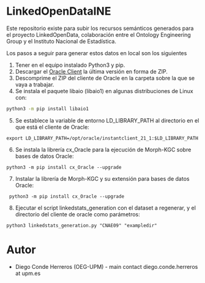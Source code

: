# LinkedOpenDataINE
Este repositorio existe para subir los recursos semánticos generados para el proyecto LinkedOpenData, colaboración entre el Ontology Engineering Group y el Instituto Nacional de Estadística.

Los pasos a seguir para generar estos datos en local son los siguientes
1. Tener en el equipo instalado Python3 y pip.
2. Descargar el [Oracle Client](https://www.oracle.com/database/technologies/instant-client/downloads.html) la última versión en forma de ZIP.
3. Descomprime el ZIP del cliente de Oracle en la carpeta sobre la que se vaya a trabajar.
4. Se instala el paquete libaio (libaio1) en algunas distribuciones de Linux con:   
 ```bash
 python3 -m pip install libaio1
 ```        
5. Se establece la variable de entorno LD_LIBRARY_PATH al directorio en el que está el cliente de Oracle:
````
export LD_LIBRARY_PATH=/opt/oracle/instantclient_21_1:$LD_LIBRARY_PATH
````
6. Se instala la librería cx_Oracle para la ejecución de Morph-KGC sobre bases de datos Oracle:
````
python3 -m pip install cx_Oracle --upgrade
````
7. Instalar la librería de Morph-KGC y su extensión para bases de datos Oracle:
````
 python3 -m pip install cx_Oracle --upgrade
````   
8. Ejecutar el script linkedstats_generation con el dataset a regenerar, y el directorio del cliente de oracle como parámetros:
````
python3 linkedstats_generation.py "CNAE09" "exampledir"
````
#   Autor
- Diego Conde Herreros (OEG-UPM) - main contact  diego.conde.herreros at upm.es
